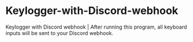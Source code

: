 # Keylogger-with-Discord-webhook
Keylogger with Discord webhook | After running this program, all keyboard inputs will be sent to your Discord webhook.
